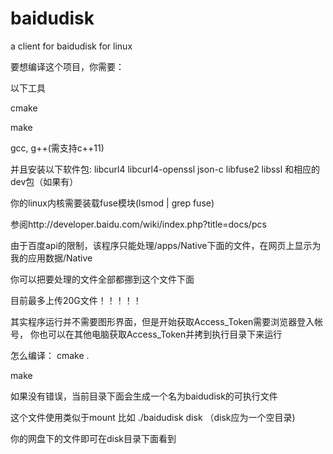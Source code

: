 baidudisk
=========

a client for baidudisk for linux


要想编译这个项目，你需要：

以下工具

cmake

make

gcc, g++(需支持c++11)


并且安装以下软件包:
libcurl4 libcurl4-openssl json-c libfuse2 libssl 和相应的dev包（如果有）

你的linux内核需要装载fuse模块(lsmod | grep fuse)

参阅http://developer.baidu.com/wiki/index.php?title=docs/pcs

由于百度api的限制，该程序只能处理/apps/Native下面的文件，在网页上显示为 我的应用数据/Native

你可以把要处理的文件全部都挪到这个文件下面

目前最多上传20G文件！！！！！

其实程序运行并不需要图形界面，但是开始获取Access_Token需要浏览器登入帐号，
你也可以在其他电脑获取Access_Token并拷到执行目录下来运行


怎么编译：
cmake .

make


如果没有错误，当前目录下面会生成一个名为baidudisk的可执行文件

这个文件使用类似于mount 比如 ./baidudisk disk （disk应为一个空目录)

你的网盘下的文件即可在disk目录下面看到


